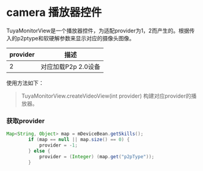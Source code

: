 # camera 播放器控件



TuyaMonitorView是一个播放器控件，为适配provider为1，2而产生的。根据传入的p2ptype和软硬解参数来显示对应的摄像头图像。

| provider | 描述                |
| ------- | ------------------- |
| 2       | 对应加载P2p 2.0设备 |

使用方法如下：

> TuyaMonitorView.createVideoView(int provider)  构建对应provider的播放器。

### 获取provider

```java
Map<String, Object> map = mDeviceBean.getSkills();
        if (map == null || map.size() == 0) {
            provider = -1;
        } else {
        	provider = (Integer) (map.get("p2pType"));
        }
```